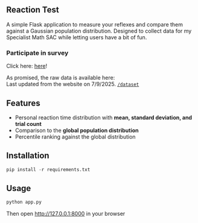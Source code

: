 ## Reaction Test
A simple Flask application to measure your reflexes and compare them against a Gaussian population distribution. 
Designed to collect data for my Specialist Math SAC while letting users have a bit of fun.

### Participate in survey
Click here: [here](https://reactiontest.onrender.com/)!

As promised, the raw data is available here: <br>
Last updated from the website on 7/9/2025.
[`/dataset`](./dataset/reaction.sql)

## Features
- Personal reaction time distribution with <b>mean, standard deviation, and trial count</b>
- Comparison to the <b>global population distribution</b>
- Percentile ranking against the global distribution

## Installation
```py 
pip install -r requirements.txt
```

## Usage
```bash
python app.py
```
Then open http://127.0.0.1:8000 in your browser
